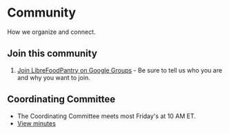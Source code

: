 # Community
How we organize and connect.

## Join this community

1. [Join LibreFoodPantry on Google Groups](https://groups.google.com/forum/#!forum/LibreFoodPantry/join) - Be sure to tell us who you are and why you want to join.

## Coordinating Committee

- The Coordinating Committee meets most Friday's at 10 AM ET.
- [View minutes](https://docs.google.com/document/d/1gpGWGhg9zVT4OAfoed0cuiybHz6v0wlWSiO7sfQRRIQ/edit?usp=sharing)

